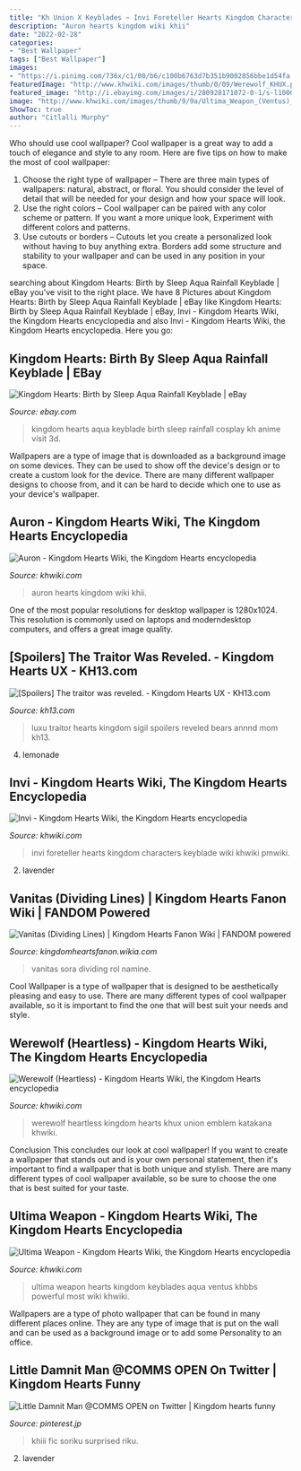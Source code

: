 ```yaml
---
title: "Kh Union X Keyblades ~ Invi Foreteller Hearts Kingdom Characters Keyblade Wiki Khwiki Pmwiki"
description: "Auron hearts kingdom wiki khii"
date: "2022-02-28"
categories:
- "Best Wallpaper"
tags: ["Best Wallpaper"]
images:
- "https://i.pinimg.com/736x/c1/00/b6/c100b6763d7b351b9002856bbe1d54fa.jpg"
featuredImage: "http://www.khwiki.com/images/thumb/0/09/Werewolf_KHUX.png/300px-Werewolf_KHUX.png"
featured_image: "http://i.ebayimg.com/images/i/280928171072-0-1/s-l1000.jpg"
image: "http://www.khwiki.com/images/thumb/9/9a/Ultima_Weapon_(Ventus)_KHBBS.png/200px-Ultima_Weapon_(Ventus)_KHBBS.png"
ShowToc: true
author: "Citlalli Murphy"
---
```



Who should use cool wallpaper?
Cool wallpaper is a great way to add a touch of elegance and style to any room. Here are five tips on how to make the most of cool wallpaper: 
1) Choose the right type of wallpaper – There are three main types of wallpapers: natural, abstract, or floral. You should consider the level of detail that will be needed for your design and how your space will look. 
2) Use the right colors – Cool wallpaper can be paired with any color scheme or pattern. If you want a more unique look, Experiment with different colors and patterns. 
3) Use cutouts or borders – Cutouts let you create a personalized look without having to buy anything extra. Borders add some structure and stability to your wallpaper and can be used in any position in your space.

	

		
searching about Kingdom Hearts: Birth by Sleep Aqua Rainfall Keyblade | eBay you've visit to the right place. We have 8 Pictures about Kingdom Hearts: Birth by Sleep Aqua Rainfall Keyblade | eBay like Kingdom Hearts: Birth by Sleep Aqua Rainfall Keyblade | eBay, Invi - Kingdom Hearts Wiki, the Kingdom Hearts encyclopedia and also Invi - Kingdom Hearts Wiki, the Kingdom Hearts encyclopedia. Here you go:
		
    
## Kingdom Hearts: Birth By Sleep Aqua Rainfall Keyblade | EBay

<img loading=lazy src="http://i.ebayimg.com/images/i/280928171072-0-1/s-l1000.jpg" onerror="this.onerror=null;this.src='https://tse3.mm.bing.net/th?id=OIP.gXQT_sBLoH3Qpe4exGxgAAHaHa&amp;pid=15.1';" alt="Kingdom Hearts: Birth by Sleep Aqua Rainfall Keyblade | eBay">

_Source: ebay.com_

>kingdom hearts aqua keyblade birth sleep rainfall cosplay kh anime visit 3d. 

	

Wallpapers are a type of image that is downloaded as a background image on some devices. They can be used to show off the device's design or to create a custom look for the device. There are many different wallpaper designs to choose from, and it can be hard to decide which one to use as your device's wallpaper.

    
## Auron - Kingdom Hearts Wiki, The Kingdom Hearts Encyclopedia

<img loading=lazy src="http://www.khwiki.com/images/thumb/c/ce/Auron_KHII.png/300px-Auron_KHII.png" onerror="this.onerror=null;this.src='https://tse1.mm.bing.net/th?id=OIP.V4vUU8q_XiLJFsNBhx6AiwAAAA&amp;pid=15.1';" alt="Auron - Kingdom Hearts Wiki, the Kingdom Hearts encyclopedia">

_Source: khwiki.com_

>auron hearts kingdom wiki khii. 

	

One of the most popular resolutions for desktop wallpaper is 1280x1024. This resolution is commonly used on laptops and moderndesktop computers, and offers a great image quality.

    
## [Spoilers] The Traitor Was Reveled. - Kingdom Hearts UX - KH13.com

<img loading=lazy src="https://68.media.tumblr.com/60a16f65883081dddb1662aa30df8aff/tumblr_okqxr5rMt71vx77uyo1_1280.png" onerror="this.onerror=null;this.src='https://tse3.mm.bing.net/th?id=OIP.aPV7ZfkQk3VFtlIJFKsPnAHaGW&amp;pid=15.1';" alt="[Spoilers] The traitor was reveled. - Kingdom Hearts UX - KH13.com">

_Source: kh13.com_

>luxu traitor hearts kingdom sigil spoilers reveled bears annnd mom kh13. 

	

4. lemonade 

    
## Invi - Kingdom Hearts Wiki, The Kingdom Hearts Encyclopedia

<img loading=lazy src="http://www.khwiki.com/images/thumb/0/05/Foreteller_Invi_KHXBC.png/280px-Foreteller_Invi_KHXBC.png" onerror="this.onerror=null;this.src='https://tse3.mm.bing.net/th?id=OIP.SK_4XBaHC3uMbOe8xckSowAAAA&amp;pid=15.1';" alt="Invi - Kingdom Hearts Wiki, the Kingdom Hearts encyclopedia">

_Source: khwiki.com_

>invi foreteller hearts kingdom characters keyblade wiki khwiki pmwiki. 

	

2. lavender 

    
## Vanitas (Dividing Lines) | Kingdom Hearts Fanon Wiki | FANDOM Powered

<img loading=lazy src="https://vignette.wikia.nocookie.net/kingdomheartsfanon/images/7/75/Vanitas_Ultimate.png/revision/latest?cb=20100531023856" onerror="this.onerror=null;this.src='https://tse2.mm.bing.net/th?id=OIP.OtQljP4jPbkmV_slK-rgeQHaQH&amp;pid=15.1';" alt="Vanitas (Dividing Lines) | Kingdom Hearts Fanon Wiki | FANDOM powered">

_Source: kingdomheartsfanon.wikia.com_

>vanitas sora dividing rol namine. 

	

Cool Wallpaper is a type of wallpaper that is designed to be aesthetically pleasing and easy to use. There are many different types of cool wallpaper available, so it is important to find the one that will best suit your needs and style.

    
## Werewolf (Heartless) - Kingdom Hearts Wiki, The Kingdom Hearts Encyclopedia

<img loading=lazy src="http://www.khwiki.com/images/thumb/0/09/Werewolf_KHUX.png/300px-Werewolf_KHUX.png" onerror="this.onerror=null;this.src='https://tse1.mm.bing.net/th?id=OIP.J-AAxkJWkn-tC8AIIamWdwAAAA&amp;pid=15.1';" alt="Werewolf (Heartless) - Kingdom Hearts Wiki, the Kingdom Hearts encyclopedia">

_Source: khwiki.com_

>werewolf heartless kingdom hearts khux union emblem katakana khwiki. 

	

Conclusion
This concludes our look at cool wallpaper! If you want to create a wallpaper that stands out and is your own personal statement, then it's important to find a wallpaper that is both unique and stylish. There are many different types of cool wallpaper available, so be sure to choose the one that is best suited for your taste.

    
## Ultima Weapon - Kingdom Hearts Wiki, The Kingdom Hearts Encyclopedia

<img loading=lazy src="http://www.khwiki.com/images/thumb/9/9a/Ultima_Weapon_(Ventus)_KHBBS.png/200px-Ultima_Weapon_(Ventus)_KHBBS.png" onerror="this.onerror=null;this.src='https://tse1.mm.bing.net/th?id=OIP.XdGoxvpWxES2ZFwUwiwDHgAAAA&amp;pid=15.1';" alt="Ultima Weapon - Kingdom Hearts Wiki, the Kingdom Hearts encyclopedia">

_Source: khwiki.com_

>ultima weapon hearts kingdom keyblades aqua ventus khbbs powerful most wiki khwiki. 

	



Wallpapers are a type of photo wallpaper that can be found in many different places online. They are any type of image that is put on the wall and can be used as a background image or to add some Personality to an office.

    
## Little Damnit Man @COMMS OPEN On Twitter | Kingdom Hearts Funny

<img loading=lazy src="https://i.pinimg.com/736x/c1/00/b6/c100b6763d7b351b9002856bbe1d54fa.jpg" onerror="this.onerror=null;this.src='https://tse2.mm.bing.net/th?id=OIP.WaI3t1xzJK95m8FPZSP1fwHaJ3&amp;pid=15.1';" alt="Little Damnit Man @COMMS OPEN on Twitter | Kingdom hearts funny">

_Source: pinterest.jp_

>khiii fic soriku surprised riku. 

	

2. lavender 

